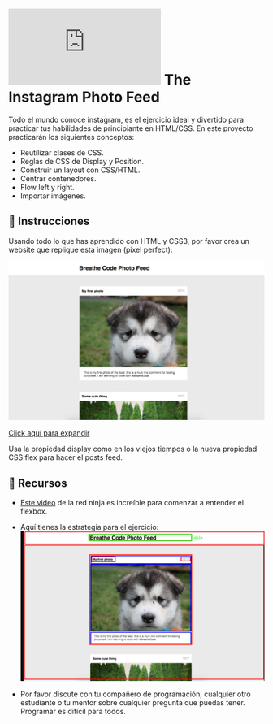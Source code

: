 # ![alt text](https://assets.breatheco.de/apis/img/images.php?blob&random&cat=icon&tags=breathecode,32)  The Instagram Photo Feed

Todo el mundo conoce instagram, es el ejercicio ideal y divertido para practicar tus habilidades de principiante en HTML/CSS. En este proyecto practicarán los siguientes conceptos:

- Reutilizar clases de CSS.
- Reglas de CSS de Display y Position.
- Construir un layout con CSS/HTML.
- Centrar contenedores.
- Flow left y right.
- Importar imágenes.

## 📝 Instrucciones

Usando todo lo que has aprendido con HTML y CSS3, por favor crea un website que replique esta imagen (pixel perfect):

<img src="https://github.com/breatheco-de/exercise-instagram-feed/blob/master/preview.gif?raw=true" /> 

[Click aquí para expandir](https://github.com/breatheco-de/exercise-instagram-feed/blob/master/preview.gif?raw=true)

Usa la propiedad display como en los viejos tiempos o la nueva propiedad CSS flex para hacer el posts feed.

## 📒 Recursos

- [Este video](https://www.youtube.com/watch?v=Y8zMYaD1bz0) de la red ninja es increíble para comenzar a entender el flexbox.

- Aquí tienes la estrategia para el ejercicio: ![Instagram Photo Feed Strategy](https://github.com/breatheco-de/exercise-instagram-feed/blob/master/strategy.png?raw=true)

- Por favor discute con tu compañero de programación, cualquier otro estudiante o tu mentor sobre cualquier pregunta que puedas tener. Programar es difícil para todos.

